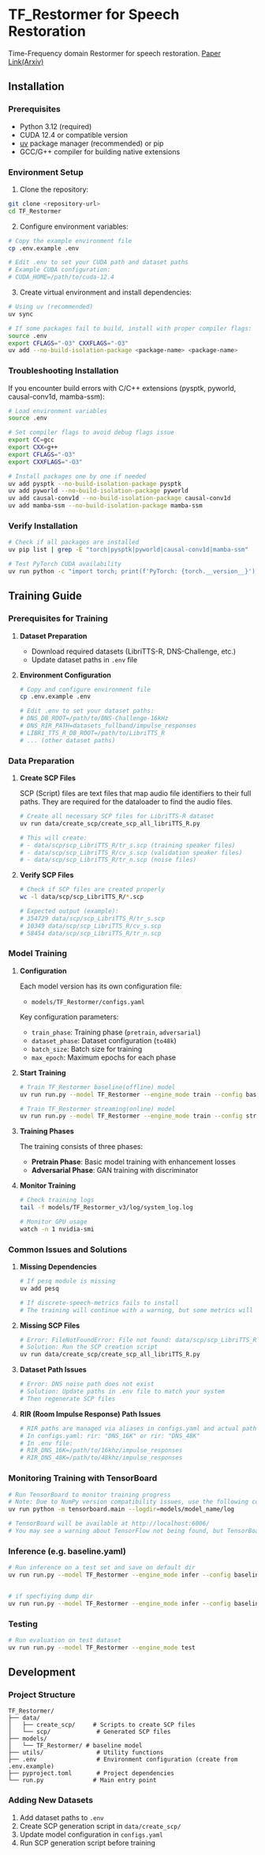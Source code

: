 # TF_Restormer for Speech Restoration

Time-Frequency domain Restormer for speech restoration. [Paper Link(Arxiv)](https://arxiv.org/pdf/2509.21003)

## Installation

### Prerequisites
- Python 3.12 (required)
- CUDA 12.4 or compatible version
- [uv](https://docs.astral.sh/uv/) package manager (recommended) or pip
- GCC/G++ compiler for building native extensions

### Environment Setup

1. Clone the repository:
```bash
git clone <repository-url>
cd TF_Restormer
```

2. Configure environment variables:
```bash
# Copy the example environment file
cp .env.example .env

# Edit .env to set your CUDA path and dataset paths
# Example CUDA configuration:
# CUDA_HOME=/path/to/cuda-12.4
```

3. Create virtual environment and install dependencies:
```bash
# Using uv (recommended)
uv sync

# If some packages fail to build, install with proper compiler flags:
source .env
export CFLAGS="-O3" CXXFLAGS="-O3"
uv add --no-build-isolation-package <package-name> <package-name>
```

### Troubleshooting Installation

If you encounter build errors with C/C++ extensions (pysptk, pyworld, causal-conv1d, mamba-ssm):

```bash
# Load environment variables
source .env

# Set compiler flags to avoid debug flags issue
export CC=gcc
export CXX=g++
export CFLAGS="-O3"
export CXXFLAGS="-O3"

# Install packages one by one if needed
uv add pysptk --no-build-isolation-package pysptk
uv add pyworld --no-build-isolation-package pyworld
uv add causal-conv1d --no-build-isolation-package causal-conv1d
uv add mamba-ssm --no-build-isolation-package mamba-ssm
```

### Verify Installation

```bash
# Check if all packages are installed
uv pip list | grep -E "torch|pysptk|pyworld|causal-conv1d|mamba-ssm"

# Test PyTorch CUDA availability
uv run python -c "import torch; print(f'PyTorch: {torch.__version__}'); print(f'CUDA available: {torch.cuda.is_available()}')"
```

## Training Guide

### Prerequisites for Training

1. **Dataset Preparation**
   - Download required datasets (LibriTTS-R, DNS-Challenge, etc.)
   - Update dataset paths in `.env` file

2. **Environment Configuration**
   ```bash
   # Copy and configure environment file
   cp .env.example .env
   
   # Edit .env to set your dataset paths:
   # DNS_DB_ROOT=/path/to/DNS-Challenge-16kHz
   # DNS_RIR_PATH=datasets_fullband/impulse_responses
   # LIBRI_TTS_R_DB_ROOT=/path/to/LibriTTS_R
   # ... (other dataset paths)
   ```

### Data Preparation

1. **Create SCP Files**
   
   SCP (Script) files are text files that map audio file identifiers to their full paths. They are required for the dataloader to find the audio files.

   ```bash
   # Create all necessary SCP files for LibriTTS-R dataset
   uv run data/create_scp/create_scp_all_libriTTS_R.py
   
   # This will create:
   # - data/scp/scp_LibriTTS_R/tr_s.scp (training speaker files)
   # - data/scp/scp_LibriTTS_R/cv_s.scp (validation speaker files)  
   # - data/scp/scp_LibriTTS_R/tr_n.scp (noise files)
   ```

2. **Verify SCP Files**
   ```bash
   # Check if SCP files are created properly
   wc -l data/scp/scp_LibriTTS_R/*.scp
   
   # Expected output (example):
   # 354729 data/scp/scp_LibriTTS_R/tr_s.scp
   # 10349 data/scp/scp_LibriTTS_R/cv_s.scp
   # 58454 data/scp/scp_LibriTTS_R/tr_n.scp
   ```

### Model Training

1. **Configuration**
   
   Each model version has its own configuration file:
   - `models/TF_Restormer/configs.yaml`
   
   Key configuration parameters:
   - `train_phase`: Training phase (`pretrain`, `adversarial`)
   - `dataset_phase`: Dataset configuration (`to48k`)
   - `batch_size`: Batch size for training
   - `max_epoch`: Maximum epochs for each phase

2. **Start Training**
   ```bash
   # Train TF_Restormer baseline(offline) model
   uv run run.py --model TF_Restormer --engine_mode train --config baseline.yaml

   # Train TF_Restormer streaming(online) model
   uv run run.py --model TF_Restormer --engine_mode train --config streaming.yaml
   ```

3. **Training Phases**
   
   The training consists of three phases:
   - **Pretrain Phase**: Basic model training with enhancement losses
   - **Adversarial Phase**: GAN training with discriminator

4. **Monitor Training**
   ```bash
   # Check training logs
   tail -f models/TF_Restormer_v3/log/system_log.log
   
   # Monitor GPU usage
   watch -n 1 nvidia-smi
   ```

### Common Issues and Solutions

1. **Missing Dependencies**
   ```bash
   # If pesq module is missing
   uv add pesq
   
   # If discrete-speech-metrics fails to install
   # The training will continue with a warning, but some metrics will be disabled
   ```

2. **Missing SCP Files**
   ```bash
   # Error: FileNotFoundError: File not found: data/scp/scp_LibriTTS_R/tr_n.scp
   # Solution: Run the SCP creation script
   uv run data/create_scp/create_scp_all_libriTTS_R.py
   ```

3. **Dataset Path Issues**
   ```bash
   # Error: DNS noise path does not exist
   # Solution: Update paths in .env file to match your system
   # Then regenerate SCP files
   ```

4. **RIR (Room Impulse Response) Path Issues**
   ```bash
   # RIR paths are managed via aliases in configs.yaml and actual paths in .env:
   # In configs.yaml: rir: "DNS_16K" or rir: "DNS_48K"
   # In .env file: 
   # RIR_DNS_16K=/path/to/16khz/impulse_responses
   # RIR_DNS_48K=/path/to/48khz/impulse_responses
   ```

### Monitoring Training with TensorBoard

```bash
# Run TensorBoard to monitor training progress
# Note: Due to NumPy version compatibility issues, use the following command:
uv run python -m tensorboard.main --logdir=models/model_name/log

# TensorBoard will be available at http://localhost:6006/
# You may see a warning about TensorFlow not being found, but TensorBoard will still work
```

### Inference (e.g. baseline.yaml)

```bash
# Run inference on a test set and save on default dir
uv run run.py --model TF_Restormer --engine_mode infer --config baseline.yaml


# if specfiying dump dir
uv run run.py --model TF_Restormer --engine_mode infer --config baseline.yaml --dump_path /path/to/dump

```

### Testing

```bash
# Run evaluation on test dataset
uv run run.py --model TF_Restormer --engine_mode test
```

## Development

### Project Structure
```
TF_Restormer/
├── data/
│   ├── create_scp/     # Scripts to create SCP files
│   └── scp/             # Generated SCP files
├── models/
│   └── TF_Restormer/ # baseline model
├── utils/               # Utility functions
├── .env                 # Environment configuration (create from .env.example)
├── pyproject.toml       # Project dependencies
└── run.py              # Main entry point
```

### Adding New Datasets

1. Add dataset paths to `.env`
2. Create SCP generation script in `data/create_scp/`
3. Update model configuration in `configs.yaml`
4. Run SCP generation script before training
